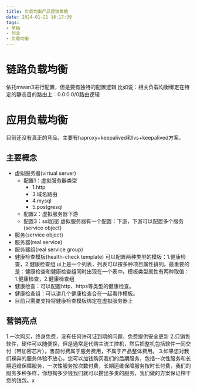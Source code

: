 ```yaml
---
title: 负载均衡产品营销策略
date: 2024-01-21 16:17:39
tags:
- 草稿
- 创业
- 负载均衡
---
```


# 链路负载均衡
依托mwan3进行配置，但是要有独特的配置逻辑
比如说：相关负载均衡绑定在特定的静态目的路由上：0.0.0.0/0路由逻辑

# 应用负载均衡

目前还没有真正的竞品，主要有haproxy+keepalived和lvs+keepalived方案。

## 主要概念
- 虚拟服务器(virtual server)
  - 配置1：虚拟服务器类型
    - 1.http
    - 3.域名路由
    - 4.mysql
    - 5.postgresql
  - 配置2：虚拟服务器下游
  - 配置3：ssl加密
虚拟服务器有一个配置：下游，下游可以配置多个服务(service object)
- 服务(service object)
- 服务器(real service)
- 服务器组(real service group)
- 健康检查模板(health-check template)
可以配置两种类型的模板：1.健康检查，2.健康检查组
ui上是一个列表，列表可以按多种项目属性排列。最重要的是：健康检查和健康检查组同时出现在一个表中。模板类型属性有两种取值：1.健康检查，2.健康检查组
- 健康检查：可以配置http、https等类型的健康检查。
- 健康检查组：可以讲几个健康检查合在一起看作模板。
- 目前只需要支持将健康检查模板绑定在虚拟服务器上

## 营销亮点
1.一次购买，终身免费，没有任何许可证到期的问题，免费提供安全更新
2.只销售软件，硬件可以随便换，但是通常是代购主流工控机，然后把整机包括软件一同交付（带加密芯片）。售前付费属于服务费用，不属于产品整体费用。
3.如果您对我们裸奔的服务体验不放心，您可以加钱购买我们的后期服务，包括一次性服务和长期运维保障服务，一次性服务按次数付费，长期运维保障服务按时长付费，我们的服务多种多样，你想掏多少钱我们就可以攒出多贵的服务，我们做的方案保证榨干您的钱包。x
